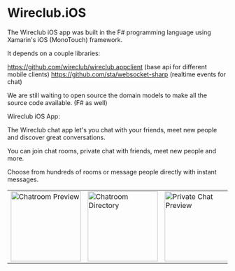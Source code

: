 Wireclub.iOS
============

The Wireclub iOS app was built in the F# programming language using Xamarin's iOS (MonoTouch) framework.

It depends on a couple libraries:

https://github.com/wireclub/wireclub.appclient (base api for different mobile clients)
https://github.com/sta/websocket-sharp (realtime events for chat)

We are still waiting to open source the domain models to make all the source code available. (F# as well)

Wireclub iOS App:

The Wireclub chat app let's you chat with your friends, meet new people and discover great conversations. 

You can join chat rooms, private chat with friends, meet new people and more.

Choose from hundreds of rooms or message people directly with instant messages.

<table>
  <tr>
    <td><img src="https://raw.githubusercontent.com/wireclub/Wireclub.iOS/master/screens/chat-screen.jpeg" width="160px" alt="Chatroom Preview" /></td>
    <td><img src="https://raw.githubusercontent.com/wireclub/Wireclub.iOS/master/screens/chats-screen.jpeg" width="160px" alt="Chatroom Directory" />
</td>
    <td>
<img src="https://raw.githubusercontent.com/wireclub/Wireclub.iOS/master/screens/private-chat-screen.jpeg" width="160px" alt="Private Chat Preview" /></td>
    <td>
<img src="https://raw.githubusercontent.com/wireclub/Wireclub.iOS/master/screens/profile-screen.jpeg" width="160px" alt="Profile Preview" /></td>
  </tr>
</table>




